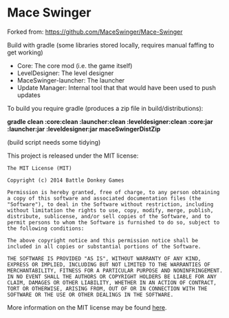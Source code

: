 Mace Swinger
============

Forked from: https://github.com/MaceSwinger/Mace-Swinger

Build with gradle (some libraries stored locally, requires manual faffing to get working)



* Core: The core mod (i.e. the game itself)
* LevelDesigner: The level designer
* MaceSwinger-launcher: The launcher
* Update Manager: Internal tool that that would have been used to push updates


To build you require gradle (produces a zip file in build/distributions):

**gradle clean :core:clean :launcher:clean :leveldesigner:clean :core:jar :launcher:jar :leveldesigner:jar maceSwingerDistZip**

(build script needs some tidying)


This project is released under the MIT license:

    The MIT License (MIT)
    
    Copyright (c) 2014 Battle Donkey Games
    
    Permission is hereby granted, free of charge, to any person obtaining a copy of this software and associated documentation files (the "Software"), to deal in the Software without restriction, including without limitation the rights to use, copy, modify, merge, publish, distribute, sublicense, and/or sell copies of the Software, and to permit persons to whom the Software is furnished to do so, subject to the following conditions:
    
    The above copyright notice and this permission notice shall be included in all copies or substantial portions of the Software.
    
    THE SOFTWARE IS PROVIDED "AS IS", WITHOUT WARRANTY OF ANY KIND, EXPRESS OR IMPLIED, INCLUDING BUT NOT LIMITED TO THE WARRANTIES OF MERCHANTABILITY, FITNESS FOR A PARTICULAR PURPOSE AND NONINFRINGEMENT. IN NO EVENT SHALL THE AUTHORS OR COPYRIGHT HOLDERS BE LIABLE FOR ANY CLAIM, DAMAGES OR OTHER LIABILITY, WHETHER IN AN ACTION OF CONTRACT, TORT OR OTHERWISE, ARISING FROM, OUT OF OR IN CONNECTION WITH THE SOFTWARE OR THE USE OR OTHER DEALINGS IN THE SOFTWARE.

More information on the MIT license may be found [here](https://tldrlegal.com/license/mit-license).
